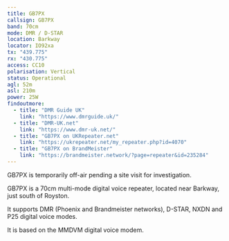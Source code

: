 ```yaml
---
title: GB7PX
callsign: GB7PX
band: 70cm
mode: DMR / D-STAR
location: Barkway
locator: IO92xa
tx: "439.775"
rx: "430.775"
access: CC10
polarisation: Vertical
status: Operational
agl: 52m
asl: 210m
power: 25W
findoutmore:
  - title: "DMR Guide UK"
    link: "https://www.dmrguide.uk/"
  - title: "DMR-UK.net"
    link: "https://www.dmr-uk.net/"
  - title: "GB7PX on UKRepeater.net"
    link: "https://ukrepeater.net/my_repeater.php?id=4070"
  - title: "GB7PX on BrandMeister"
    link: "https://brandmeister.network/?page=repeater&id=235284"
---
```

GB7PX is temporarily off-air pending a site visit for investigation.

GB7PX is a 70cm multi-mode digital voice repeater, located near Barkway, just south of Royston. 

It supports DMR (Phoenix and Brandmeister networks), D-STAR, NXDN and P25 digital voice modes.

It is based on the MMDVM digital voice modem.
